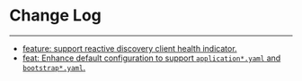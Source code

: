 # Change Log
---

- [feature: support reactive discovery client health indicator.](https://github.com/Tencent/spring-cloud-tencent/pull/983)
- [feat: Enhance default configuration to support `application*.yaml` and `bootstrap*.yaml`.](https://github.com/Tencent/spring-cloud-tencent/pull/985)
